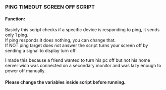 ### PING TIMEOUT SCREEN OFF SCRIPT  

####  Function:

Basicly this script checks if a specific device is responding to ping, it sends only 1 ping.  
If ping responds it does nothing, you can change that.  
If NOT ping target does not answer the script turns your screen off by sending a signal to display turn off.  

I made this because a friend wanted to turn his pc off but not his home server wich was connected on a secondary monitor and was lazy enough to power off manually.  

#### Please change the variables inside script before running.
